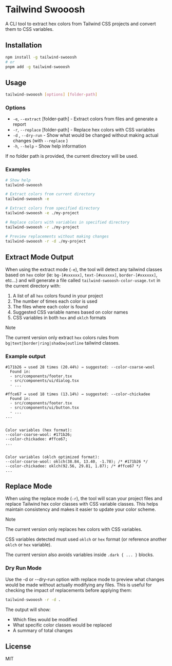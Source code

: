 # Tailwind Swooosh

A CLI tool to extract hex colors from Tailwind CSS projects and convert them to CSS variables.

## Installation

```bash
npm install -g tailwind-swooosh
# or 
pnpm add -g tailwind-swooosh
```

## Usage

```bash
tailwind-swooosh [options] [folder-path]
```

### Options

- `-e`, `--extract` [folder-path] - Extract colors from files and generate a report
- `-r`, `--replace` [folder-path] - Replace hex colors with CSS variables
- `-d` , `--dry-run` - Show what would be changed without making actual changes (with `--replace` )
- `-h`, `--help` - Show help information

If no folder path is provided, the current directory will be used.

### Examples

```bash
# Show help
tailwind-swooosh

# Extract colors from current directory
tailwind-swooosh -e

# Extract colors from specified directory
tailwind-swooosh -e ./my-project

# Replace colors with variables in specified directory
tailwind-swooosh -r ./my-project

# Preview replacements without making changes
tailwind-swooosh -r -d ./my-project
```

## Extract Mode Output

When using the extract mode (`-e`), the tool will detect any tailwind classes based on `hex` color (ie: `bg-[#xxxxxx]`, `text-[#xxxxxx]`, `border-[#xxxxxx]`, etc...) and will generate a file called `tailwind-swooosh-color-usage.txt` in the current directory with:

1. A list of all `hex` colors found in your project
2. The number of times each color is used
3. The files where each color is found
4. Suggested CSS variable names based on color names
5. CSS variables in both `hex` and `oklch` formats

> [!NOTE]
> The current version only extract `hex` colors rules from `bg|text|border|ring|shadow|outline` tailwind classes.

### Example output

```plaintext
#171b26 → used 28 times (20.44%) → suggested: --color-coarse-wool
  Found in:
  - src/components/footer.tsx
  - src/components/ui/dialog.tsx
  - ...

#ffce67 → used 18 times (13.14%) → suggested: --color-chickadee
  Found in:
  - src/components/footer.tsx
  - src/components/ui/button.tsx
  - ...
...


Color variables (hex format):
--color-coarse-wool: #171b26;
--color-chickadee: #ffce67;
...


Color variables (oklch optimized format):
--color-coarse-wool: oklch(38.84, 13.40, -1.78); /* #171b26 */
--color-chickadee: oklch(92.56, 29.81, 1.87); /* #ffce67 */
...
```

## Replace Mode

When using the replace mode (`-r`), the tool will scan your project files and replace Tailwind hex color classes with CSS variable classes. This helps maintain consistency and makes it easier to update your color scheme.

> [!NOTE]
> The current version only replaces hex colors with CSS variables.
>
> CSS variables detected must used `oklch` or `hex` format (or reference another `oklch` or `hex` variable).
>
> The current version also avoids variables inside `.dark { ... }` blocks.

### Dry Run Mode

Use the -d or --dry-run option with replace mode to preview what changes would be made without actually modifying any files. This is useful for checking the impact of replacements before applying them:

```bash
tailwind-swooosh -r -d .
```

The output will show:

- Which files would be modified
- What specific color classes would be replaced
- A summary of total changes

## License

MIT